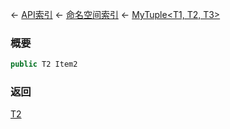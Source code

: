 ← [API索引](Api-Index) ← [命名空间索引](Namespace-Index) ← [MyTuple&lt;T1, T2, T3&gt;](VRage.MyTuple`3)

### 概要

```csharp
public T2 Item2
```

### 返回

[T2]()

